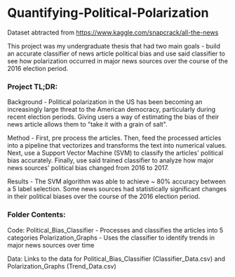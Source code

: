 # Quantifying-Political-Polarization

Dataset abtracted from https://www.kaggle.com/snapcrack/all-the-news

This project was my undergraduate thesis that had two main goals - build an accurate classifier of news article political bias and use said classifier to see how polarization occurred in major news sources over the course of the 2016 election period.

### Project TL;DR:

Background - Political polarization in the US has been becoming an increasingly large threat to the American democracy, particularly during recent election periods.  Giving users a way of estimating the bias of their news article allows them to "take it with a grain of salt".

Method - First, pre process the articles.  Then, feed the processed articles into a pipeline that vectorizes and transforms the text into numerical values.  Next, use a Support Vector Machine (SVM) to classify the articles' political bias accurately.  Finally, use said trained classifier to analyze how major news sources' political bias changed from 2016 to 2017.

Results - The SVM algorithm was able to achieve ~ 80% accuracy between a 5 label selection.  Some news sources had statistically significant changes in their political biases over the course of the 2016 election period.

### Folder Contents:

Code:
  Political_Bias_Classifier - Processes and classifies the articles into 5 categories
  Polarization_Graphs - Uses the classifier to identify trends in major news sources over time
  
Data: Links to the data for Political_Bias_Classifier (Classifier_Data.csv) and Polarization_Graphs (Trend_Data.csv)
